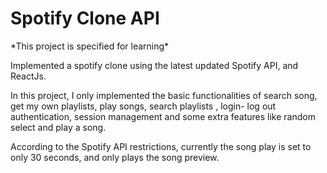 <h1>Spotify Clone API</h1>
*This project is specified for learning*

Implemented a spotify clone using the latest updated Spotify API, and ReactJs.

In this project, I only implemented the basic functionalities of search song, get my own playlists, play songs, search playlists , login- log out authentication, session management and some extra features like random select and play a song.


According to the Spotify API restrictions, currently the song play is set to only 30 seconds, and only plays the song preview.
